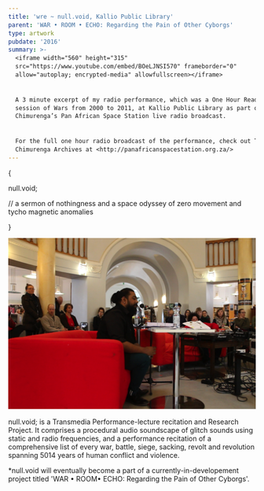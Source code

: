 ```yaml
---
title: 'wre ~ null.void, Kallio Public Library'
parent: 'WAR • ROOM • ECHO: Regarding the Pain of Other Cyborgs'
type: artwork
pubdate: '2016'
summary: >-
  <iframe width="560" height="315"
  src="https://www.youtube.com/embed/BOeLJNSI570" frameborder="0"
  allow="autoplay; encrypted-media" allowfullscreen></iframe>


  A 3 minute excerpt of my radio performance, which was a One Hour Reading
  session of Wars from 2000 to 2011, at Kallio Public Library as part of
  Chimurenga’s Pan African Space Station live radio broadcast. 


  For the full one hour radio broadcast of the performance, check out The
  Chimurenga Archives at <http://panafricanspacestation.org.za/>
---
```

{ 

null.void; 

// a sermon of nothingness and a space odyssey of zero movement and tycho magnetic anomalies

}

![](/assets/img/kallio-performance.png)



null.void; is a Transmedia Performance-lecture recitation and Research Project. It comprises a procedural audio soundscape of glitch sounds using static and radio frequencies, and a performance recitation of a comprehensive list of every war, battle, siege, sacking, revolt and revolution spanning 5014 years of human conflict and violence.

\*null.void will eventually become a part of a currently-in-developement project titled 'WAR • ROOM• ECHO: Regarding the Pain of Other Cyborgs'.
